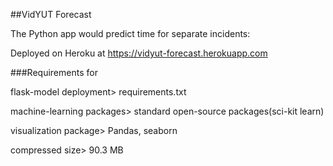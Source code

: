 ##VidYUT Forecast


The Python app would predict time for separate incidents:

Deployed on Heroku at https://vidyut-forecast.herokuapp.com

###Requirements for

flask-model deployment> requirements.txt

machine-learning packages> standard open-source packages(sci-kit learn)

visualization package> Pandas, seaborn

compressed size> 90.3 MB
